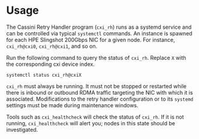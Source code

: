 # Usage

The Cassini Retry Handler program (`cxi_rh`) runs as a systemd service and can be controlled via typical `systemctl` commands.
An instance is spawned for each HPE Slingshot 200Gbps NIC for a given node.
For instance, `cxi_rh@cxi0`, `cxi_rh@cxi1`, and so on.

Run the following command to query the status of `cxi_rh`.
Replace `X` with the corresponding cxi device index.

```screen
systemctl status cxi_rh@cxiX
```

`cxi_rh` must always be running.
It must not be stopped or restarted while there is inbound or outbound RDMA traffic targeting the NIC with which it is associated.
Modifications to the retry handler configuration or to its `systemd` settings must be made during maintenance windows.

Tools such as `cxi_healthcheck` will check the status of `cxi_rh`.
If it is not running, `cxi_healthcheck` will alert you; nodes in this state should be investigated.
